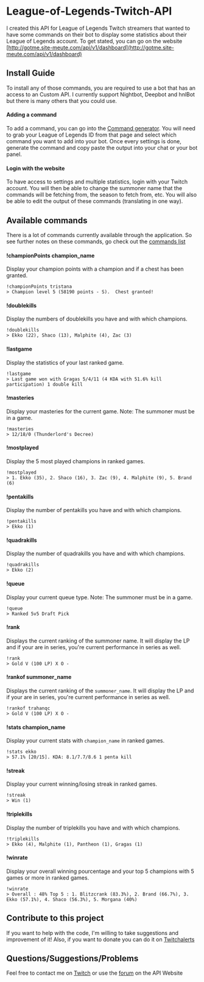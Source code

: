 # League-of-Legends-Twitch-API
I created this API for League of Legends Twitch streamers that wanted to have some commands on their bot to display some statistics about their League of Legends account.  To get stated, you can go on the website [http://gotme.site-meute.com/api/v1/dashboard](http://gotme.site-meute.com/api/v1/dashboard)


## Install Guide
To install any of those commands, you are required to use a bot that has an access to an Custom API.  I currently support Nightbot, Deepbot and hnlBot but there is many others that you could use.

#### Adding a command
To add a command, you can go into the [Command generator](http://gotme.site-meute.com/api/v1/commands-generator).  You will need to grab your League of Legends ID from that page and select which command you want to add into your bot.  Once every settings is done, generate the command and copy paste the output into your chat or your bot panel.

#### Login with the website
To have access to settings and multiple statistics, login with your Twitch account.  You will then be able to change the summoner name that the commands will be fetching from, the season to fetch from, etc. You will also be able to edit the output of these commands (translating in one way).

## Available commands
There is a lot of commands currently available through the application.  So see further notes on these commands, go check out the [commands list](http://gotme.site-meute.com/api/v1/commands-list)

#### !championPoints champion_name
Display your champion points with a champion and if a chest has been granted.
```
!championPoints tristana
> Champion level 5 (58190 points - S).  Chest granted!
```

#### !doublekills
Display the numbers of doublekills you have and with which champions.
```
!doublekills
> Ekko (22), Shaco (13), Malphite (4), Zac (3)
```

#### !lastgame
Display the statistics of your last ranked game.
```
!lastgame
> Last game won with Gragas 5/4/11 (4 KDA with 51.6% kill participation) 1 double kill
```

#### !masteries
Display your masteries for the current game. Note: The summoner must be in a game.
```
!masteries
> 12/18/0 (Thunderlord's Decree)
```

#### !mostplayed
Display the 5 most played champions in ranked games.
```
!mostplayed
> 1. Ekko (35), 2. Shaco (16), 3. Zac (9), 4. Malphite (9), 5. Brand (6)
```

#### !pentakills
Display the number of pentakills you have and with which champions.
```
!pentakills
> Ekko (1)
```

#### !quadrakills
Display the number of quadrakills you have and with which champions.
```
!quadrakills
> Ekko (2)
```

#### !queue
Display your current queue type. Note: The summoner must be in a game.
```
!queue
> Ranked 5v5 Draft Pick
```

#### !rank
Displays the current ranking of the summoner name.  It will display the LP and if your are in series, you're current performance in series as well.
```
!rank
> Gold V (100 LP) X O -
```

#### !rankof summoner_name
Displays the current ranking of the `summoner_name`.  It will display the LP and if your are in series, you're current performance in series as well.
```
!rankof trahanqc
> Gold V (100 LP) X O -
```

#### !stats champion_name
Display your current stats with `champion_name` in ranked games.
```
!stats ekko
> 57.1% [20/15]. KDA: 8.1/7.7/8.6 1 penta kill
```

#### !streak
Display your current winning/losing streak in ranked games.
```
!streak
> Win (1)
```

#### !triplekills
Display the number of triplekills you have and with which champions.
```
!triplekills
> Ekko (4), Malphite (1), Pantheon (1), Gragas (1)
```

#### !winrate
Display your overall winning pourcentage and your top 5 champions with 5 games or more in ranked games.
```
!winrate
> Overall : 48% Top 5 : 1. Blitzcrank (83.3%), 2. Brand (66.7%), 3. Ekko (57.1%), 4. Shaco (56.3%), 5. Morgana (40%)
```

## Contribute to this project
If you want to help with the code, I'm willing to take suggestions and improvement of it!  Also, if you want to donate you can do it on [Twitchalerts](https://www.twitchalerts.com/donate/trahanqc)

## Questions/Suggestions/Problems
Feel free to contact me on [Twitch](http://www.twitch.tv/trahanqc/profile) or use the [forum](http://gotme.site-meute.com/api/v1/forum) on the API Website
